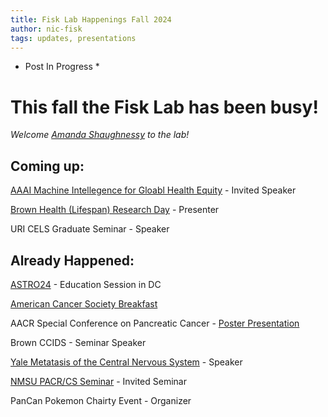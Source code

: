 ```yaml
---
title: Fisk Lab Happenings Fall 2024
author: nic-fisk
tags: updates, presentations
---
```


* Post In Progress *

# This fall the Fisk Lab has been busy!
*Welcome [Amanda Shaughnessy](https://fisklab.github.io/members/Amanda-Shaughnessy.html) to the lab!*


## Coming up:
[AAAI Machine Intellegence for Gloabl Health Equity](https://sites.google.com/aggies.ncat.edu/2024-mi4egh/home) - Invited Speaker

[Brown Health (Lifespan) Research Day](https://www.brownhealth.org/research-day) - Presenter

URI CELS Graduate Seminar - Speaker


## Already Happened:

[ASTRO24](https://www.astro.org/meetings-and-education/micro-sites/2024/annual-meeting) - Education Session in DC

[American Cancer Society Breakfast](https://www.fightcancer.org/events/acs-can-11th-annual-rhode-island-research-breakfast) 

AACR Special Conference on Pancreatic Cancer - [Poster Presentation](https://aacrjournals.org/cancerres/article/84/17_Supplement_2/C030/747745/Abstract-C030-Evolutionary-and-epistatic-analyses)

Brown CCIDS - Seminar Speaker

[Yale Metatasis of the Central Nervous System](https://medicine.yale.edu/internal-medicine/medonc/event/inaugural-central-nervous-system-metastasis-workshop/) - Speaker

[NMSU PACR/CS Seminar](https://pbs.twimg.com/media/GX2wm_HaUBQi0mS?format=jpg&name=medium) - Invited Seminar

PanCan Pokemon Chairty Event - Organizer

